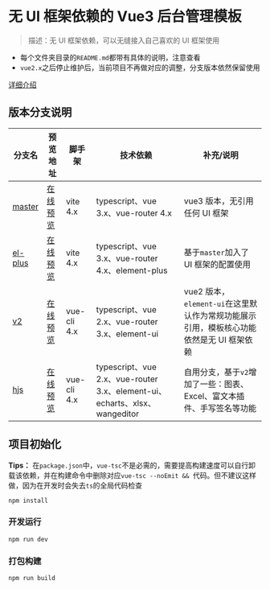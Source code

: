 
# 无 UI 框架依赖的 Vue3 后台管理模板

> 描述：无 UI 框架依赖，可以无缝接入自己喜欢的 UI 框架使用

- 每个文件夹目录的`README.md`都带有具体的说明，注意查看
- `vue2.x`之后停止维护后，当前项目不再做对应的调整，分支版本依然保留使用

[详细介绍](https://juejin.cn/post/7350874162011750400)

## 版本分支说明

| 分支名 | 预览地址 | 脚手架 | 技术依赖 | 补充/说明 |
| --- | --- | --- | --- | --- |
| [master](https://github.com/Travis-hjs/vue-admin) | [在线预览](https://huangjingsheng.gitee.io/hjs/vue-admin) | vite 4.x | typescript、vue 3.x、vue-router 4.x | vue3 版本，无引用任何 UI 框架 |
| [el-plus](https://github.com/Travis-hjs/vue-admin/tree/el-plus) | [在线预览](https://huangjingsheng.gitee.io/hjs/vue-admin-el) | vite 4.x | typescript、vue 3.x、vue-router 4.x、element-plus | 基于`master`加入了 UI 框架的配置使用 |
| [v2](https://github.com/Travis-hjs/vue-admin/tree/v2) | [在线预览](https://huangjingsheng.gitee.io/hjs/vue2-admin) | vue-cli 4.x | typescript、vue 2.x、vue-router 3.x、element-ui | vue2 版本，`element-ui`在这里默认作为常规功能展示引用，模板核心功能依然是无 UI 框架依赖 |
| [hjs](https://github.com/Travis-hjs/vue-admin/tree/hjs) | [在线预览](https://huangjingsheng.gitee.io/hjs/vue-admin-hjs) | vue-cli 4.x | typescript、vue 2.x、vue-router 3.x、element-ui、echarts、xlsx、wangeditor | 自用分支，基于`v2`增加了一些：图表、Excel、富文本插件、手写签名等功能 |

## 项目初始化

**Tips：** 在`package.json`中，`vue-tsc`不是必需的，需要提高构建速度可以自行卸载该依赖，并在构建命令中删除对应`vue-tsc --noEmit && `代码。但不建议这样做，因为在开发时会失去`ts`的全局代码检查

```
npm install
```
### 开发运行

```
npm run dev
```

### 打包构建

```
npm run build
```



